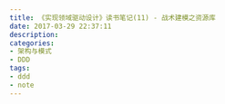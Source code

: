 ```yaml
---
title: 《实现领域驱动设计》读书笔记(11) - 战术建模之资源库
date: 2017-03-29 22:37:11
description: 
categories:
- 架构与模式
- DDD
tags: 
- ddd
- note
---
```

